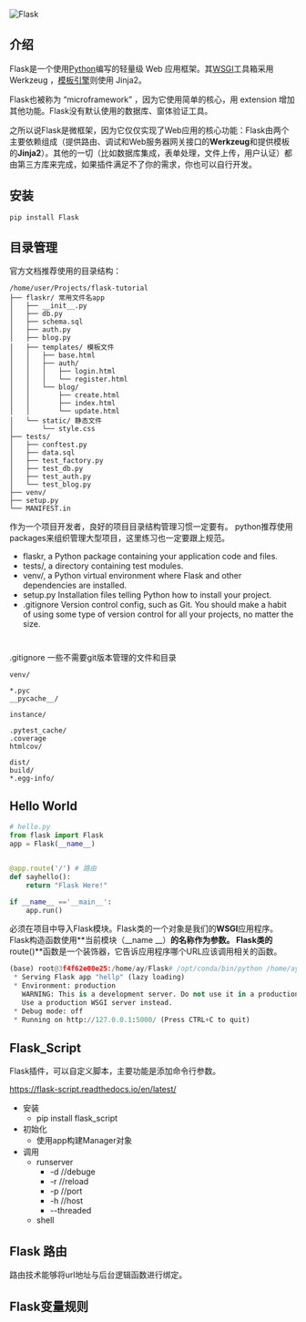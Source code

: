  ![Flask](https://cdn.jsdelivr.net/gh/Flionay/pic_bed@master/Upic/202105/1621318111961-c67eb012-6d5a-40f0-8632-433a3d5fa06f.png)
## 介绍


Flask是一个使用[Python](https://baike.baidu.com/item/Python)编写的轻量级 Web 应用框架。其[WSGI](https://baike.baidu.com/item/WSGI)工具箱采用 Werkzeug ，[模板引擎](https://baike.baidu.com/item/%E6%A8%A1%E6%9D%BF%E5%BC%95%E6%93%8E/907667)则使用 Jinja2。


Flask也被称为 “microframework” ，因为它使用简单的核心，用 extension 增加其他功能。Flask没有默认使用的数据库、窗体验证工具。


之所以说Flask是微框架，因为它仅仅实现了Web应用的核心功能：Flask由两个主要依赖组成（提供路由、调试和Web服务器网关接口的**Werkzeug**和提供模板的**Jinja2**）。其他的一切（比如数据库集成，表单处理，文件上传，用户认证）都由第三方库来完成，如果插件满足不了你的需求，你也可以自行开发。
## 安装
```
pip install Flask
```
## 目录管理
官方文档推荐使用的目录结构：
```
/home/user/Projects/flask-tutorial
├── flaskr/ 常用文件名app
│   ├── __init__.py
│   ├── db.py
│   ├── schema.sql
│   ├── auth.py
│   ├── blog.py
│   ├── templates/ 模板文件
│   │   ├── base.html
│   │   ├── auth/
│   │   │   ├── login.html
│   │   │   └── register.html
│   │   └── blog/
│   │       ├── create.html
│   │       ├── index.html
│   │       └── update.html
│   └── static/ 静态文件
│       └── style.css
├── tests/
│   ├── conftest.py
│   ├── data.sql
│   ├── test_factory.py
│   ├── test_db.py
│   ├── test_auth.py
│   └── test_blog.py
├── venv/
├── setup.py
└── MANIFEST.in
```
作为一个项目开发者，良好的项目目录结构管理习惯一定要有。
python推荐使用packages来组织管理大型项目，这里练习也一定要跟上规范。



- flaskr, a Python package containing your application code and files.
- tests/, a directory containing test modules.
- venv/, a Python virtual environment where Flask and other dependencies are installed.
- setup.py Installation files telling Python how to install your project.
- .gitignore Version control config, such as Git. You should make a habit of using some type of version control for all your projects, no matter the size.
# 
.gitignore 一些不需要git版本管理的文件和目录
```
venv/

*.pyc
__pycache__/

instance/

.pytest_cache/
.coverage
htmlcov/

dist/
build/
*.egg-info/
```
## Hello World
```python
# hello.py 
from flask import Flask
app = Flask(__name__)


@app.route('/') # 路由
def sayhello():
    return "Flask Here!"

if __name__ =='__main__':
    app.run()
```
必须在项目中导入Flask模块。Flask类的一个对象是我们的**WSGI**应用程序。
Flask构造函数使用**当前模块（__name __）**的名称作为参数。
Flask类的**route()**函数是一个装饰器，它告诉应用程序哪个URL应该调用相关的函数。
```python
(base) root@3f4f62e00e25:/home/ay/Flask# /opt/conda/bin/python /home/ay/Flask/app/hellp.py
 * Serving Flask app "hellp" (lazy loading)
 * Environment: production
   WARNING: This is a development server. Do not use it in a production deployment.
   Use a production WSGI server instead.
 * Debug mode: off
 * Running on http://127.0.0.1:5000/ (Press CTRL+C to quit)
```
## Flask_Script

Flask插件，可以自定义脚本，主要功能是添加命令行参数。

https://flask-script.readthedocs.io/en/latest/

- 安装
  - pip install flask_script
- 初始化
  - 使用app构建Manager对象
- 调用
  - runserver
    - -d //debuge
    - -r //reload
    - -p //port
    - -h //host
    - --threaded
  - shell





## Flask 路由

路由技术能够将url地址与后台逻辑函数进行绑定。

## Flask变量规则

